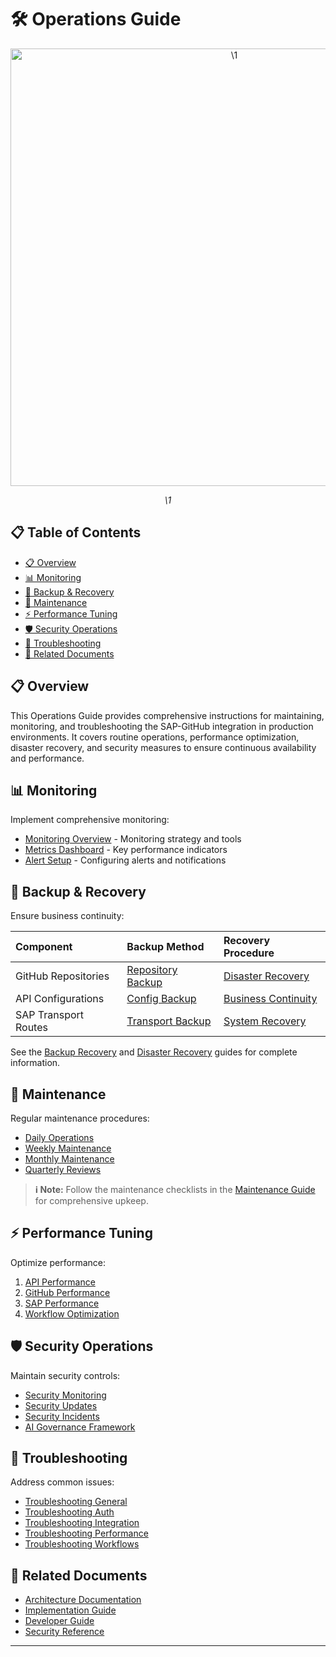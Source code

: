 # 🛠️ Operations Guide

<div align="center" class="svg-container">
  <!-- Using both object and img as fallback for maximum compatibility -->
  <object type="image/svg+xml" data="\1" style="width: 700px; max-width: 100%;" aria-label="\1">
    <img src="\1" alt="\1" width="700" />
  </object>
  
  *\1*
</div>

## 📋 Table of Contents

- [📋 Overview](#-overview)
- [📊 Monitoring](#-monitoring)
- [💾 Backup & Recovery](#-backup--recovery)
- [🔧 Maintenance](#-maintenance)
- [⚡ Performance Tuning](#-performance-tuning)
- [🛡️ Security Operations](#️-security-operations)
- [🚨 Troubleshooting](#-troubleshooting)
- [🔗 Related Documents](#-related-documents)

## 📋 Overview

This Operations Guide provides comprehensive instructions for maintaining, monitoring, and troubleshooting the SAP-GitHub integration in production environments. It covers routine operations, performance optimization, disaster recovery, and security measures to ensure continuous availability and performance.

## 📊 Monitoring

Implement comprehensive monitoring:

- [Monitoring Overview](./monitoring.md) - Monitoring strategy and tools
- [Metrics Dashboard](./metrics-dashboard.md) - Key performance indicators
- [Alert Setup](./maintenance/alert-setup.md) - Configuring alerts and notifications

## 💾 Backup & Recovery

Ensure business continuity:

| Component | Backup Method | Recovery Procedure |
|:----------|:--------------|:-------------------|
| GitHub Repositories | [Repository Backup](./maintenance/repository-backup.md) | [Disaster Recovery](./disaster-recovery.md) |
| API Configurations | [Config Backup](./maintenance/config-backup.md) | [Business Continuity](./maintenance/business-continuity.md) |
| SAP Transport Routes | [Transport Backup](./maintenance/backup-strategy.md) | [System Recovery](./backup-recovery.md) |

See the [Backup Recovery](./backup-recovery.md) and [Disaster Recovery](./disaster-recovery.md) guides for complete information.

## 🔧 Maintenance

Regular maintenance procedures:

- [Daily Operations](./maintenance/daily-operations.md)
- [Weekly Maintenance](./maintenance/weekly-maintenance.md)
- [Monthly Maintenance](./maintenance/monthly-maintenance.md)
- [Quarterly Reviews](./maintenance/quarterly-reviews.md)

> **ℹ️ Note:** Follow the maintenance checklists in the [Maintenance Guide](./maintenance-guide.md) for comprehensive upkeep.

## ⚡ Performance Tuning

Optimize performance:

1. [API Performance](./maintenance/api-performance.md)
2. [GitHub Performance](./maintenance/github-performance.md)
3. [SAP Performance](./maintenance/sap-performance.md)
4. [Workflow Optimization](./maintenance/workflow-optimization.md)

## 🛡️ Security Operations

Maintain security controls:

- [Security Monitoring](./security/context-aware-security.md)
- [Security Updates](./maintenance/security-updates.md)
- [Security Incidents](./maintenance/security-incidents.md)
- [AI Governance Framework](./security/ai-governance-framework.md)

## 🚨 Troubleshooting

Address common issues:

- [Troubleshooting General](./maintenance/troubleshooting-general.md)
- [Troubleshooting Auth](./maintenance/troubleshooting-auth.md)
- [Troubleshooting Integration](./maintenance/troubleshooting-integration.md)
- [Troubleshooting Performance](./maintenance/troubleshooting-performance.md)
- [Troubleshooting Workflows](./maintenance/troubleshooting-workflows.md)

## 🔗 Related Documents

- [Architecture Documentation](../1-architecture/README.md)
- [Implementation Guide](../2-implementation-guide/README.md)
- [Developer Guide](../3-developer-guide/README.md)
- [Security Reference](../5-reference/security-reference/index.md)

---


